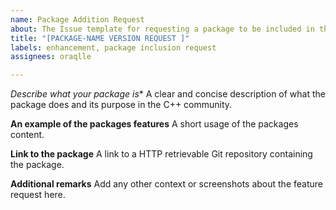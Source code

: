```yaml
---
name: Package Addition Request
about: The Issue template for requesting a package to be included in the trove
title: "[PACKAGE-NAME VERSION REQUEST ]"
labels: enhancement, package inclusion request
assignees: oraqlle

---
```


*Describe what your package is**
A clear and concise description of what the package does and its purpose in the C++ community.

**An example of the packages features**
A short usage of the packages content.

**Link to the package**
A link to a HTTP retrievable Git repository containing the package.

**Additional remarks**
Add any other context or screenshots about the feature request here.
